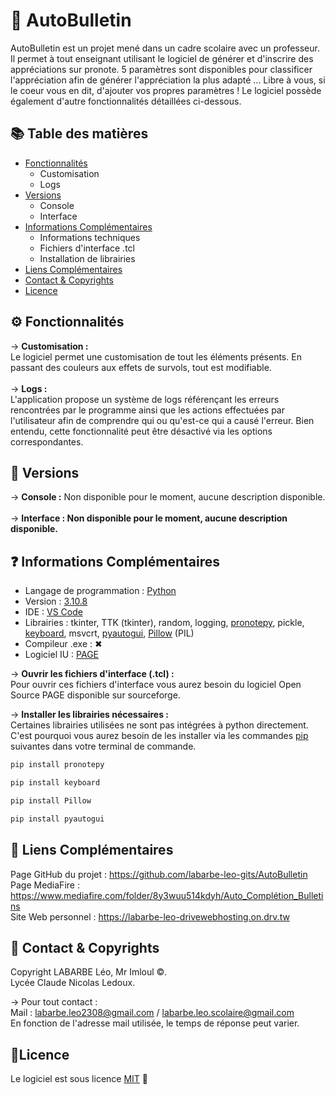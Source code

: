 # 🤖 AutoBulletin

AutoBulletin est un projet mené dans un cadre scolaire avec un professeur. Il permet à tout enseignant utilisant le logiciel de générer et d'inscrire des appréciations sur pronote. 5 paramètres sont disponibles pour classificer l'appréciation afin de générer l'appréciation la plus adapté ... Libre à vous, si le coeur vous en dit, d'ajouter vos propres paramètres ! Le logiciel possède également d'autre fonctionnalités détaillées ci-dessous.

## :books: Table des matières

* [Fonctionnalités](#-fonctionnalit%C3%A9s)
  * Customisation
  * Logs
* [Versions](#-versions)
  * Console
  * Interface
* [Informations Complémentaires](#question-informations-compl%C3%A9mentaires)
  * Informations techniques
  * Fichiers d'interface .tcl
  * Installation de librairies
* [Liens Complémentaires](#link-liens-compl%C3%A9mentaires)
* [Contact & Copyrights](#incoming_envelope-contact--copyrights)
* [Licence](#memolicence)

## ⚙ Fonctionnalités

&rarr; **Customisation :**<br/>
Le logiciel permet une customisation de tout les éléments présents. En passant des couleurs aux effets de survols, tout est modifiable.<br/><br/>
&rarr; **Logs :**<br/>
L'application propose un système de logs référençant les erreurs rencontrées par le programme ainsi que les actions effectuées par l'utilisateur afin de comprendre qui ou qu'est-ce qui a causé l'erreur.
Bien entendu, cette fonctionnalité peut être désactivé via les options correspondantes.

## 📁 Versions

&rarr; **Console :** Non disponible pour le moment, aucune description disponible.<br/>
<br/>
&rarr; **Interface : Non disponible pour le moment, aucune description disponible.**<br/>

## :question: Informations Complémentaires

* Langage de programmation : [Python](https://www.python.org/)<br/>
* Version : [3.10.8](https://www.python.org/downloads/release/python-3108/)<br/>
* IDE : [VS Code](https://code.visualstudio.com/)<br/>
* Librairies : tkinter, TTK (tkinter), random, logging, [pronotepy](https://pypi.org/project/pronotepy/), pickle, [keyboard](https://pypi.org/project/keyboard/), msvcrt, [pyautogui](https://pypi.org/project/PyAutoGUI/), [Pillow](https://pypi.org/project/Pillow/) (PIL)<br/>
* Compileur .exe : ✖<br/>
* Logiciel IU : [PAGE](https://sourceforge.net/projects/page/)

<!--- 
([auto-py-to-exe](https://pypi.org/project/auto-py-to-exe/)) // Compileur - non utile pour ce projet
-->

&rarr; **Ouvrir les fichiers d'interface (.tcl) :**<br/>Pour ouvrir ces fichiers d'interface vous aurez besoin du logiciel Open Source PAGE disponible sur sourceforge.<br/>

&rarr; **Installer les librairies nécessaires :**<br/>Certaines librairies utilisées ne sont pas intégrées à python directement. C'est pourquoi vous aurez besoin de les installer via les commandes [pip](https://pip.pypa.io/en/stable/) suivantes dans votre terminal de commande.<br/>
```bash
pip install pronotepy
```
```bash
pip install keyboard
```
```bash
pip install Pillow
```
```bash
pip install pyautogui
```

## :link: Liens Complémentaires
Page GitHub du projet : https://github.com/labarbe-leo-gits/AutoBulletin <br/>
Page MediaFire : https://www.mediafire.com/folder/8y3wuu514kdyh/Auto_Complétion_Bulletins <br/>
Site Web personnel : https://labarbe-leo-drivewebhosting.on.drv.tw

## :incoming_envelope: Contact & Copyrights
Copyright LABARBE Léo, Mr Imloul ©.
<br/>Lycée Claude Nicolas Ledoux.

&rarr; Pour tout contact : <br/>Mail : labarbe.leo2308@gmail.com / labarbe.leo.scolaire@gmail.com
<br/>En fonction de l'adresse mail utilisée, le temps de réponse peut varier.

## :memo:Licence

Le logiciel est sous licence [MIT](https://github.com/labarbe-leo-gits/AutoBulletin/blob/main/LICENSE.md) 💖
